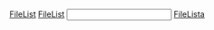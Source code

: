 [FileList](https://developer.mozilla.org/en-US/docs/Web/API/FileList)
[FileList](https://developer.mozilla.org/en-US/docs/Web/API/FileList)
[<input>](https://developer.mozilla.org/en-US/docs/Web/API/FileLista)
[FileLista](https://developer.mozilla.org/en-US/docs/Web/API/FileLista)